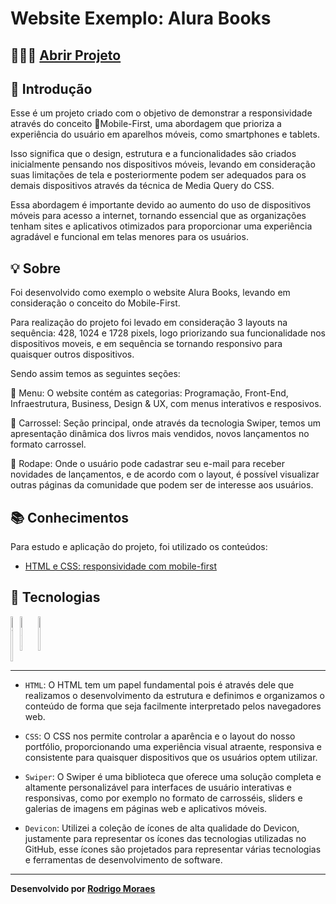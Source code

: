 <link rel="stylesheet" type='text/css' href="https://cdn.jsdelivr.net/gh/devicons/devicon@latest/devicon.min.css" />

# Website Exemplo: Alura Books

## 👨🏻‍💻 [Abrir Projeto](https://website-exemple-alurabooks.vercel.app)



## 📝 Introdução

Esse é um projeto criado com o objetivo de demonstrar a responsividade através do conceito 📱Mobile-First, uma abordagem que prioriza a experiência do usuário em aparelhos móveis, como smartphones e tablets.

Isso significa que o design, estrutura e a funcionalidades são criados inicialmente pensando nos dispositivos móveis, levando em consideração suas limitações de tela e posteriormente podem ser adequados para os demais dispositivos através da técnica de Media Query do CSS.

Essa abordagem é importante devido ao aumento do uso de dispositivos móveis para acesso a internet, tornando essencial que as organizações tenham sites e aplicativos otimizados para proporcionar uma experiência agradável e funcional em telas menores para os usuários.

## 💡 Sobre

Foi desenvolvido como exemplo o website Alura Books, levando em consideração o conceito do Mobile-First.

Para realização do projeto foi levado em consideração 3 layouts na sequência: 428, 1024 e 1728 pixels, logo priorizando sua funcionalidade nos dispositivos moveis, e em sequência se tornando responsivo para quaisquer outros dispositivos.

Sendo assim temos as seguintes seções:

🔎 Menu: O website contém as categorias: Programação, Front-End, Infraestrutura, Business, Design & UX, com menus interativos e resposivos.

🎠 Carrossel: Seção principal, onde através da tecnologia Swiper, temos um apresentação dinâmica dos livros mais vendidos, novos lançamentos no formato carrossel.

📌 Rodape: Onde o usuário pode cadastrar seu e-mail para receber novidades de lançamentos, e de acordo com o layout, é possível visualizar outras páginas da comunidade que podem ser de interesse aos usuários.

## 📚 Conhecimentos

Para estudo e aplicação do projeto, foi utilizado os conteúdos:

- [HTML e CSS: responsividade com mobile-first](https://cursos.alura.com.br/course/html-css-responsividade-mobile-first)

## 🤖 Tecnologias

<div style="display: flex">
  <img alt="HTML" width="3%" src="https://cdn.jsdelivr.net/gh/devicons/devicon@latest/icons/html5/html5-plain-wordmark.svg" />
  <img alt="CSS" width="3%" src="https://cdn.jsdelivr.net/gh/devicons/devicon@latest/icons/css3/css3-plain-wordmark.svg" />
  <i class="devicon-swiper-original colored" style="font-size: 2.5em; padding: 0.2em;"></i>
  <img alt="CSS" width="3%" src="https://cdn.jsdelivr.net/gh/devicons/devicon@latest/icons/devicon/devicon-plain-wordmark.svg" />
  
</div>

---

- `HTML`: O HTML tem um papel fundamental pois é através dele que realizamos o desenvolvimento da estrutura e definimos e organizamos o conteúdo de forma que seja facilmente interpretado pelos navegadores web.

- `CSS`: O CSS nos permite controlar a aparência e o layout do nosso portfólio, proporcionando uma experiência visual atraente, responsiva e consistente para quaisquer dispositivos que os usuários optem utilizar.

- `Swiper`: O Swiper é uma biblioteca que oferece uma solução completa e altamente personalizável para interfaces de usuário interativas e responsivas, como por exemplo no formato de carrosséis, sliders e galerias de imagens em páginas web e aplicativos móveis. 

- `Devicon`: Utilizei a coleção de ícones de alta qualidade do Devicon, justamente para representar os ícones das tecnologias utilizadas no GitHub, esse ícones são projetados para representar várias tecnologias e ferramentas de desenvolvimento de software.
---
**Desenvolvido por [Rodrigo Moraes](https://github.com/rodrigomoraesdev)**
